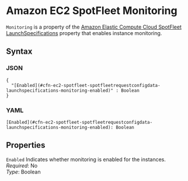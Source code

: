 # Amazon EC2 SpotFleet Monitoring<a name="aws-properties-ec2-spotfleet-spotfleetrequestconfigdata-launchspecifications-monitoring"></a>

`Monitoring` is a property of the [Amazon Elastic Compute Cloud SpotFleet LaunchSpecifications](aws-properties-ec2-spotfleet-spotfleetrequestconfigdata-launchspecifications.md) property that enables instance monitoring\.

## Syntax<a name="w2922ab1c21c10c96d122c57b5"></a>

### JSON<a name="aws-properties-ec2-spotfleet-spotfleetrequestconfigdata-launchspecifications-monitoring-syntax.json"></a>

```
{
  "[Enabled](#cfn-ec2-spotfleet-spotfleetrequestconfigdata-launchspecifications-monitoring-enabled)" : Boolean
}
```

### YAML<a name="aws-properties-ec2-spotfleet-spotfleetrequestconfigdata-launchspecifications-monitoring-syntax.yaml"></a>

```
[Enabled](#cfn-ec2-spotfleet-spotfleetrequestconfigdata-launchspecifications-monitoring-enabled): Boolean
```

## Properties<a name="w2922ab1c21c10c96d122c57b7"></a>

`Enabled`  <a name="cfn-ec2-spotfleet-spotfleetrequestconfigdata-launchspecifications-monitoring-enabled"></a>
Indicates whether monitoring is enabled for the instances\.  
*Required*: No  
*Type*: Boolean